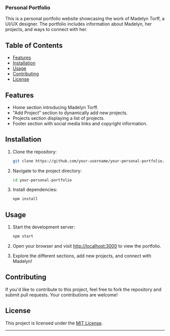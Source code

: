 ### Personal Portfolio

This is a personal portfolio website showcasing the work of Madelyn Torff, a UI/UX designer. The portfolio includes information about Madelyn, her projects, and ways to connect with her.

## Table of Contents

- [Features](#features)
- [Installation](#installation)
- [Usage](#usage)
- [Contributing](#contributing)
- [License](#license)

## Features

- Home section introducing Madelyn Torff.
- "Add Project" section to dynamically add new projects.
- Projects section displaying a list of projects.
- Footer section with social media links and copyright information.

## Installation

1. Clone the repository:

   ```bash
   git clone https://github.com/your-username/your-personal-portfolio.git
   ```

2. Navigate to the project directory:

   ```bash
   cd your-personal-portfolio
   ```

3. Install dependencies:

   ```bash
   npm install
   ```

## Usage

1. Start the development server:

   ```bash
   npm start
   ```

2. Open your browser and visit [http://localhost:3000](http://localhost:3000) to view the portfolio.

3. Explore the different sections, add new projects, and connect with Madelyn!

## Contributing

If you'd like to contribute to this project, feel free to fork the repository and submit pull requests. Your contributions are welcome!

## License

This project is licensed under the [MIT License](LICENSE).

---
